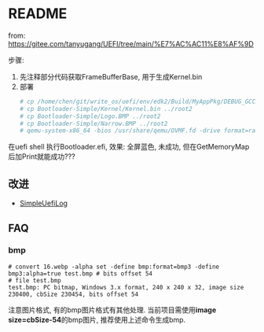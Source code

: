 # README
from: https://gitee.com/tanyugang/UEFI/tree/main/%E7%AC%AC11%E8%AF%9D

步骤:
1. 先注释部分代码获取FrameBufferBase, 用于生成Kernel.bin
2. 部署
    ```bash
    # cp /home/chen/git/write_os/uefi/env/edk2/Build/MyAppPkg/DEBUG_GCC5/X64/Bootloader.efi ../root2
    # cp Bootloader-Simple/Kernel/Kernel.bin ../root2
    # cp Bootloader-Simple/Logo.BMP ../root2
    # cp Bootloader-Simple/Narrow.BMP ../root2
    # qemu-system-x86_64 -bios /usr/share/qemu/OVMF.fd -drive format=raw,file=fat:rw:root2 -net none
    ```

在uefi shell 执行Bootloader.efi, 效果: 全屏蓝色, 未成功, 但在GetMemoryMap后加Print就能成功???

## 改进
- [SimpleUefiLog](https://www.jianshu.com/p/9ae9c24d08ec)

## FAQ
### bmp
```
# convert 16.webp -alpha set -define bmp:format=bmp3 -define bmp3:alpha=true test.bmp # bits offset 54
# file test.bmp 
test.bmp: PC bitmap, Windows 3.x format, 240 x 240 x 32, image size 230400, cbSize 230454, bits offset 54
```

注意图片格式, 有的bmp图片格式有其他处理. 当前项目需使用**image size=cbSize-54**的bmp图片, 推荐使用上述命令生成bmp.